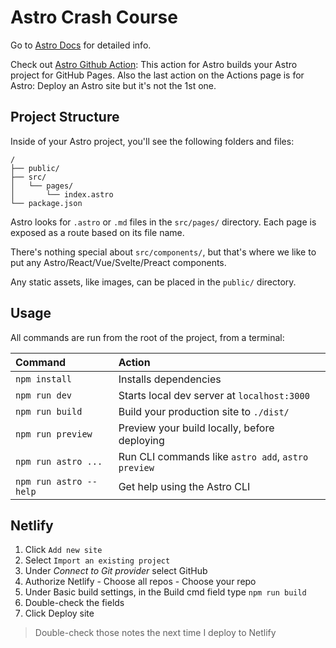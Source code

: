 # Astro Crash Course

Go to [Astro Docs](https://docs.astro.build/en/getting-started/) for detailed info.

Check out [Astro Github Action](https://github.com/marketplace/actions/astro-deploy): This action for Astro builds your Astro project for GitHub Pages. Also the last action on the Actions page is for Astro: Deploy an Astro site but it's not the 1st one.

## Project Structure

Inside of your Astro project, you'll see the following folders and files:

```
/
├── public/
├── src/
│   └── pages/
│       └── index.astro
└── package.json
```

Astro looks for `.astro` or `.md` files in the `src/pages/` directory. Each page is exposed as a route based on its file name.

There's nothing special about `src/components/`, but that's where we like to put any Astro/React/Vue/Svelte/Preact components.

Any static assets, like images, can be placed in the `public/` directory.

## Usage

All commands are run from the root of the project, from a terminal:

| Command                | Action                                             |
| :--------------------- | :------------------------------------------------- |
| `npm install`          | Installs dependencies                              |
| `npm run dev`          | Starts local dev server at `localhost:3000`        |
| `npm run build`        | Build your production site to `./dist/`            |
| `npm run preview`      | Preview your build locally, before deploying       |
| `npm run astro ...`    | Run CLI commands like `astro add`, `astro preview` |
| `npm run astro --help` | Get help using the Astro CLI                       |

## Netlify

1. Click `Add new site`
1. Select `Import an existing project`
1. Under _Connect to Git provider_ select GitHub
1. Authorize Netlify - Choose all repos - Choose your repo
1. Under Basic build settings, in the Build cmd field type `npm run build` 
1. Double-check the fields
1. Click Deploy site 

> Double-check those notes the next time I deploy to Netlify 